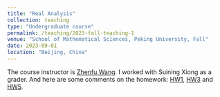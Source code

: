 ```yaml
---
title: "Real Analysis"
collection: teaching
type: "Undergraduate course"
permalink: /teaching/2023-fall-teaching-1
venue: "School of Mathematical Sciences, Peking University, Fall"
date: 2023-09-01
location: "Beijing, China"
---
```

The course instructor is [Zhenfu Wang](http://faculty.bicmr.pku.edu.cn/~zhenfuwang/). I worked with Suining Xiong as a grader. And here are some comments on the homework:
[HW1](https://math-zhenyizhang.github.io/files/RealAnalHW1.pdf), [HW3](https://math-zhenyizhang.github.io/files/RealAnalHW3.pdf) and [HW5](https://math-zhenyizhang.github.io/files/RealAnalHW5.pdf).
